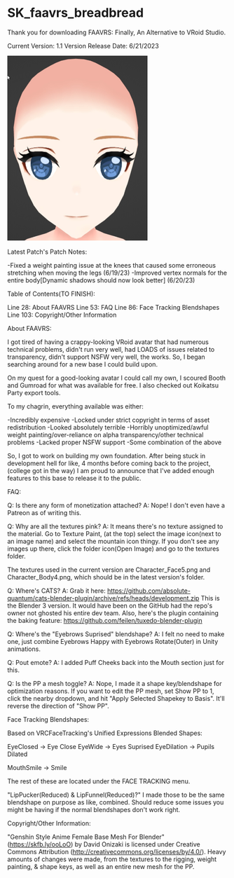 # SK_faavrs_breadbread

Thank you for downloading FAAVRS:
Finally, An Alternative to VRoid Studio.

Current Version: 1.1
Version Release Date: 6/21/2023

<img src="7c3dca84-7f34-42b9-a8fc-ca765eed72d7_base_resized.jpg" alt="FAAVRS Face" width="319.5px" height="422.5px">

Latest Patch's Patch Notes:


-Fixed a weight painting issue at the knees that caused some erroneous stretching when moving the legs (6/19/23)
-Improved vertex normals for the entire body[Dynamic shadows should now look better]
(6/20/23)



Table of Contents(TO FINISH):

Line 28: About FAAVRS
Line 53: FAQ
Line 86: Face Tracking Blendshapes
Line 103: Copyright/Other Information



About FAAVRS:

I got tired of having a crappy-looking VRoid avatar that had numerous technical problems,
didn't run very well, had LOADS of issues related to transparency, 
didn't support NSFW very well, the works. 
So, I began searching around for a new base I could build upon.

On my quest for a good-looking avatar I could call my own, 
I scoured Booth and Gumroad for what was available for free.
I also checked out Koikatsu Party export tools. 

To my chagrin, everything available was either:

-Incredibly expensive
-Locked under strict copyright in terms of asset redistribution
-Looked absolutely terrible
-Horribly unoptimized/awful weight painting/over-reliance on alpha transparency/other technical problems
-Lacked proper NSFW support
-Some combination of the above

So, I got to work on building my own foundation. 
After being stuck in development hell for like, 4 months before coming back to the project,
(college got in the way)
I am proud to announce that I've added enough features to this base to release it to the public.



FAQ:

Q: Is there any form of monetization attached? 
A: Nope! I don't even have a Patreon as of writing this.

Q: Why are all the textures pink?
A: It means there's no texture assigned to the material. 
Go to Texture Paint, (at the top) select the image icon(next to an image name) and select the mountain icon thingy.
If you don't see any images up there, click the folder icon(Open Image) and go to the textures folder.

The textures used in the current version are Character_Face5.png and Character_Body4.png, which should be in the latest version's folder.


Q: Where's CATS?
A: Grab it here: https://github.com/absolute-quantum/cats-blender-plugin/archive/refs/heads/development.zip
This is the Blender 3 version. 
It would have been on the GitHub had the repo's owner not ghosted his entire dev team.
Also, here's the plugin containing the baking feature: https://github.com/feilen/tuxedo-blender-plugin

Q: Where's the "Eyebrows Suprised" blendshape?
A: I felt no need to make one, just combine Eyebrows Happy with Eyebrows Rotate(Outer) in Unity animations.

Q: Pout emote?
A: I added Puff Cheeks back into the Mouth section just for this.

Q: Is the PP a mesh toggle?
A: Nope, I made it a shape key/blendshape for optimization reasons. 
If you want to edit the PP mesh, set Show PP to 1, click the nearby dropdown, 
and hit "Apply Selected Shapekey to Basis". It'll reverse the direction of "Show PP".




Face Tracking Blendshapes:

Based on VRCFaceTracking's Unified Expressions Blended Shapes: 

EyeClosed -> Eye Close
EyeWide ->  Eyes Suprised
EyeDilation -> Pupils Dilated

MouthSmile -> Smile 

The rest of these are located under the FACE TRACKING menu.

"LipPucker(Reduced) & LipFunnel(Reduced)?" 
I made those to be the same blendshape on purpose as like, combined.
Should reduce some issues you might be having if the normal blendshapes don't work right.


Copyright/Other Information:

"Genshin Style Anime Female Base Mesh For Blender" (https://skfb.ly/ooLoO) by David Onizaki is licensed under Creative Commons Attribution (http://creativecommons.org/licenses/by/4.0/).
Heavy amounts of changes were made, from the textures to the rigging, weight painting, & shape keys,
as well as an entire new mesh for the PP.
